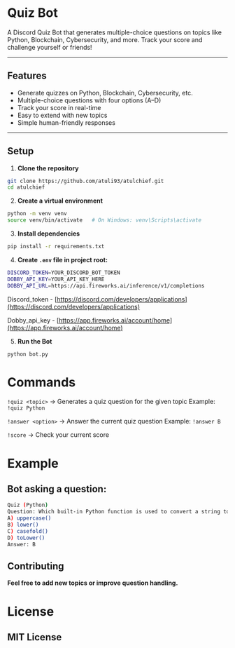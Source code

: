 # Quiz Bot

A Discord Quiz Bot that generates multiple-choice questions on topics like Python, Blockchain, Cybersecurity, and more. Track your score and challenge yourself or friends!

---

## Features
- Generate quizzes on Python, Blockchain, Cybersecurity, etc.
- Multiple-choice questions with four options (A–D)
- Track your score in real-time
- Easy to extend with new topics
- Simple human-friendly responses

---

## Setup

1. **Clone the repository**
```bash
git clone https://github.com/atuli93/atulchief.git
cd atulchief
```

2. **Create a virtual environment**
```bash
python -m venv venv
source venv/bin/activate   # On Windows: venv\Scripts\activate
```

3. **Install dependencies**
```bash
pip install -r requirements.txt
```

4. **Create ```.env``` file in project root:**
```bash
DISCORD_TOKEN=YOUR_DISCORD_BOT_TOKEN
DOBBY_API_KEY=YOUR_API_KEY_HERE
DOBBY_API_URL=https://api.fireworks.ai/inference/v1/completions
```
Discord_token - [https://discord.com/developers/applications](https://discord.com/developers/applications)

Dobby_api_key - [https://app.fireworks.ai/account/home](https://app.fireworks.ai/account/home)

5. **Run the Bot**
```bash
python bot.py
```

# Commands

```!quiz <topic>``` → Generates a quiz question for the given topic
Example: ```!quiz Python```

```!answer <option>``` → Answer the current quiz question
Example: ```!answer B```

```!score``` → Check your current score


# Example
## Bot asking a question:
```bash
Quiz (Python)
Question: Which built-in Python function is used to convert a string to lowercase?
A) uppercase()
B) lower()
C) casefold()
D) toLower()
Answer: B
```

## Contributing
**Feel free to add new topics or improve question handling.**

# License
## MIT License
